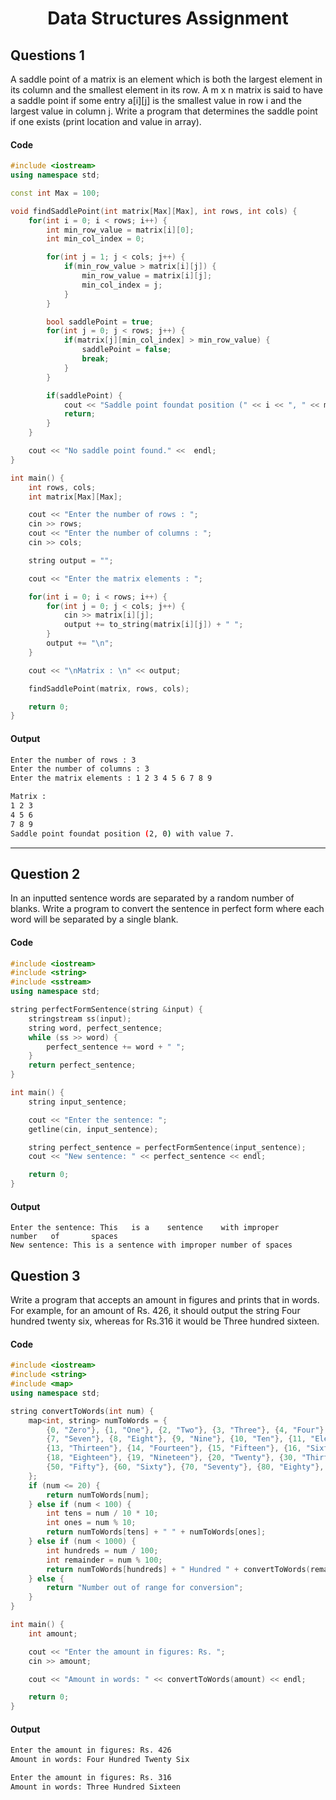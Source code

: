 <h1 align="center">Data Structures Assignment</h1>

## Questions 1
A saddle point of a matrix is an element which is both the largest element in its column and the smallest element in its row. A m x n matrix is said to have a saddle point if some entry a[i][j] is the smallest value in row i and the largest value in column j. Write a program that determines the saddle point if one exists (print location and value in array).

#### Code
``` cpp
#include <iostream>
using namespace std;

const int Max = 100;

void findSaddlePoint(int matrix[Max][Max], int rows, int cols) {
    for(int i = 0; i < rows; i++) {
        int min_row_value = matrix[i][0];
        int min_col_index = 0;

        for(int j = 1; j < cols; j++) {
            if(min_row_value > matrix[i][j]) {
                min_row_value = matrix[i][j];
                min_col_index = j;
            }
        }

        bool saddlePoint = true;
        for(int j = 0; j < rows; j++) {
            if(matrix[j][min_col_index] > min_row_value) {
                saddlePoint = false;
                break;
            }
        }

        if(saddlePoint) {
            cout << "Saddle point foundat position (" << i << ", " << min_col_index << ") with value " << min_row_value << "." << endl;
            return;
        }
    }

    cout << "No saddle point found." <<  endl;
}

int main() {
    int rows, cols;
    int matrix[Max][Max];

    cout << "Enter the number of rows : ";
    cin >> rows;
    cout << "Enter the number of columns : ";
    cin >> cols;

    string output = "";

    cout << "Enter the matrix elements : ";

    for(int i = 0; i < rows; i++) {
        for(int j = 0; j < cols; j++) {
            cin >> matrix[i][j];
            output += to_string(matrix[i][j]) + " ";
        }
        output += "\n";
    }

    cout << "\nMatrix : \n" << output;

    findSaddlePoint(matrix, rows, cols);

    return 0;
}
```

#### Output
``` bash
Enter the number of rows : 3
Enter the number of columns : 3
Enter the matrix elements : 1 2 3 4 5 6 7 8 9

Matrix : 
1 2 3 
4 5 6 
7 8 9 
Saddle point foundat position (2, 0) with value 7.
```

<hr>

## Question 2
In an inputted sentence words are separated by a random number of blanks. Write a program to convert the sentence in perfect form where each word will be separated by a single blank.

#### Code
``` cpp
#include <iostream>
#include <string>
#include <sstream>
using namespace std;

string perfectFormSentence(string &input) {
    stringstream ss(input);
    string word, perfect_sentence;
    while (ss >> word) {
        perfect_sentence += word + " ";
    }
    return perfect_sentence;
}

int main() {
    string input_sentence;

    cout << "Enter the sentence: ";
    getline(cin, input_sentence);

    string perfect_sentence = perfectFormSentence(input_sentence);
    cout << "New sentence: " << perfect_sentence << endl;

    return 0;
}
```

#### Output
```
Enter the sentence: This   is a    sentence    with improper       number   of       spaces
New sentence: This is a sentence with improper number of spaces 
```

## Question 3
Write a program that accepts an amount in figures and prints that in words. For example, for an amount of Rs. 426, it should output the string Four hundred twenty six, whereas for Rs.316 it would be Three hundred sixteen.

#### Code
``` cpp
#include <iostream>
#include <string>
#include <map>
using namespace std;

string convertToWords(int num) {
    map<int, string> numToWords = {
        {0, "Zero"}, {1, "One"}, {2, "Two"}, {3, "Three"}, {4, "Four"}, {5, "Five"}, {6, "Six"},
        {7, "Seven"}, {8, "Eight"}, {9, "Nine"}, {10, "Ten"}, {11, "Eleven"}, {12, "Twelve"},
        {13, "Thirteen"}, {14, "Fourteen"}, {15, "Fifteen"}, {16, "Sixteen"}, {17, "Seventeen"},
        {18, "Eighteen"}, {19, "Nineteen"}, {20, "Twenty"}, {30, "Thirty"}, {40, "Forty"},
        {50, "Fifty"}, {60, "Sixty"}, {70, "Seventy"}, {80, "Eighty"}, {90, "Ninety"}
    };
    if (num <= 20) {
        return numToWords[num];
    } else if (num < 100) {
        int tens = num / 10 * 10;
        int ones = num % 10;
        return numToWords[tens] + " " + numToWords[ones];
    } else if (num < 1000) {
        int hundreds = num / 100;
        int remainder = num % 100;
        return numToWords[hundreds] + " Hundred " + convertToWords(remainder);
    } else {
        return "Number out of range for conversion";
    }
}

int main() {
    int amount;

    cout << "Enter the amount in figures: Rs. ";
    cin >> amount;

    cout << "Amount in words: " << convertToWords(amount) << endl;

    return 0;
}
```

#### Output
``` sh
Enter the amount in figures: Rs. 426
Amount in words: Four Hundred Twenty Six

Enter the amount in figures: Rs. 316
Amount in words: Three Hundred Sixteen
```